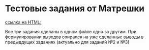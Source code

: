 # Тестовые задания от Матрешки
[ссылка на HTML:]()

Все три задания сделаны в одном файле одно за другим. При формулировании выводов опирался на уже сделанные выводы в предыддущих заданиях (актуально для заданий №2 и №3)
